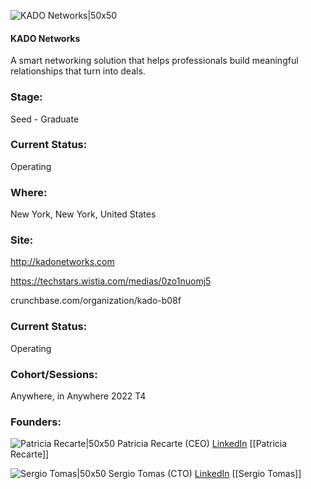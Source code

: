 

![KADO Networks|50x50](https://apimg.techstars.com/profiles/1656708048286_802243.png)

#### KADO Networks
A smart networking solution that helps professionals build meaningful relationships that turn into deals.

### Stage: 
Seed - Graduate 

### Current Status: 
Operating

### Where:
New York, New York, United States

### Site:
http://kadonetworks.com

https://techstars.wistia.com/medias/0zo1nuomj5

crunchbase.com/organization/kado-b08f

### Current Status: 
Operating

### Cohort/Sessions: 
Anywhere, in Anywhere 2022 T4

### Founders: 

![Patricia Recarte|50x50](https://www.f6s.com/static-resource/images/profile-placeholder-user.jpg) Patricia Recarte (CEO) [LinkedIn](https://linkedin.com/in/patriciarecarte) [[Patricia Recarte]]

![Sergio Tomas|50x50](https://www.f6s.com/content-resource/profiles/3087562_th2.jpg) Sergio Tomas (CTO) [LinkedIn](https://linkedin.com/in/sergio-disruption) [[Sergio Tomas]]



